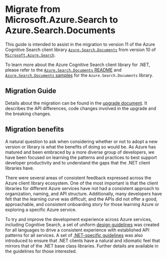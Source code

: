 # Migrate from Microsoft.Azure.Search to Azure.Search.Documents

This guide is intended to assist in the migration to version 11 of the Azure Cognitive Search client library [`Azure.Search.Documents`](https://www.nuget.org/packages/Azure.Search.Documents/) from version 10 of [`Microsoft.Azure.Search`](https://www.nuget.org/packages/Microsoft.Azure.Search/).

To learn more about the Azure Cognitive Search client library for .NET, please refer to the [`Azure.Search.Documents` README](https://github.com/Azure/azure-sdk-for-net/blob/main/sdk/search/README.md) and [`Azure.Search.Documents` samples](https://github.com/Azure/azure-sdk-for-net/tree/main/sdk/search/Azure.Search.Documents/samples) for the `Azure.Search.Documents` library.

## Migration Guide
Details about the migration can be found in the [upgrade document](https://docs.microsoft.com/azure/search/search-dotnet-sdk-migration-version-11). It describes the API differences, code changes involved in the upgrade and the breaking changes.

## Migration benefits

A natural question to ask when considering whether or not to adopt a new version or library is what the benefits of doing so would be. As Azure has matured and been embraced by a more diverse group of developers, we have been focused on learning the patterns and practices to best support developer productivity and to understand the gaps that the .NET client libraries have.

There were several areas of consistent feedback expressed across the Azure client library ecosystem. One of the most important is that the client libraries for different Azure services have not had a consistent approach to organization, naming, and API structure. Additionally, many developers have felt that the learning curve was difficult, and the APIs did not offer a good, approachable, and consistent onboarding story for those learning Azure or exploring a specific Azure service.

To try and improve the development experience across Azure services, including Cognitive Search, a set of uniform [design guidelines](https://azure.github.io/azure-sdk/general_introduction.html) was created for all languages to drive a consistent experience with established API patterns for all services. A set of [.NET-specific guidelines](https://azure.github.io/azure-sdk/dotnet_introduction.html) was also introduced to ensure that .NET clients have a natural and idiomatic feel that mirrors that of the .NET base class libraries. Further details are available in the guidelines for those interested.
